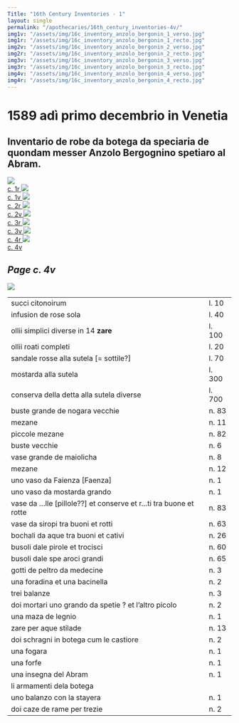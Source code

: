 ```yaml
---
Title: "16th Century Inventories - 1"
layout: single
permalink: "/apothecaries/16th_century_inventories-4v/"
img1v: "/assets/img/16c_inventory_anzolo_bergonin_1_verso.jpg"
img1r: "/assets/img/16c_inventory_anzolo_bergonin_1_recto.jpg"
img2v: "/assets/img/16c_inventory_anzolo_bergonin_2_verso.jpg"
img2r: "/assets/img/16c_inventory_anzolo_bergonin_2_recto.jpg"
img3v: "/assets/img/16c_inventory_anzolo_bergonin_3_verso.jpg"
img3r: "/assets/img/16c_inventory_anzolo_bergonin_3_recto.jpg"
img4v: "/assets/img/16c_inventory_anzolo_bergonin_4_verso.jpg"
img4r: "/assets/img/16c_inventory_anzolo_bergonin_4_recto.jpg"
---
```


# 1589 adì primo decembrio in Venetia

## Inventario de robe da botega da speciaria de quondam messer Anzolo Bergognino spetiaro al Abram.


<div class="thumb-nav">
<span class="thumb-nav-p"><a href="{{ site.baseurl }}apothecaries/16th_century_inventories-1r"><img class="thumb-menu" src="{{ page.img1r | relative_url }}"/>
<br/> c. 1r </a></span>
<span class="thumb-nav-p"><a href="{{ site.baseurl }}apothecaries/16th_century_inventories-1v/"><img class="thumb-menu" src="{{ page.img1v | relative_url }}"/>
<br/> c. 1v </a></span>
<span class="thumb-nav-p"><a href="{{ site.baseurl }}apothecaries/16th_century_inventories-2r/"><img class="thumb-menu" src="{{ page.img2r | relative_url }}"/>
<br/> c. 2r </a> </span>
<span class="thumb-nav-p"><a href="{{ site.baseurl }}apothecaries/16th_century_inventories-2v/"><img class="thumb-menu" src="{{ page.img2v | relative_url }}"/>
<br/> c. 2v </a> </span>
<span class="thumb-nav-p"><a href="{{ site.baseurl }}apothecaries/16th_century_inventories-3r/"><img class="thumb-menu" src="{{ page.img3r | relative_url }}"/>
<br/> c. 3r </a> </span>
<span class="thumb-nav-p"><a href="{{ site.baseurl }}apothecaries/16th_century_inventories-3v/"><img class="thumb-menu" src="{{ page.img3v | relative_url }}"/>
<br/> c. 3v </a> </span>
<span class="thumb-nav-p"><a href="{{ site.baseurl }}apothecaries/16th_century_inventories-4r/"><img class="thumb-menu" src="{{ page.img4r | relative_url }}"/>
<br/> c. 4r </a> </span>
<span class="thumb-nav-p"><a href="{{ site.baseurl }}apothecaries/16th_century_inventories-4v/"><img class="thumb-menu" src="{{ page.img4v | relative_url }}"/>
<br/> c. 4v </a> </span>
</div>

## *Page c. 4v*

<div class="side-by-side">

<p class="inventory-image-float"><a href="{{ page.img4v | relative_url }}"><img src="{{ page.img4v | relative_url }}"/></a></p>
<table>
  <tbody>
    <tr>
      <td>succi citonoirum</td>
      <td>l. 10</td>
    </tr>
    <tr>
      <td>infusion de rose sola</td>
      <td>l. 40</td>
    </tr>
    <tr>
      <td>ollii simplici diverse in 14 <strong>zare</strong></td>
      <td>l. 100</td>
    </tr>
    <tr>
      <td>ollii roati completi</td>
      <td>l. 20</td>
    </tr>
    <tr>
      <td>sandale rosse alla sutela [= sottile?]</td>
      <td>l. 70</td>
    </tr>
    <tr>
      <td>mostarda alla sutela</td>
      <td>l. 300</td>
    </tr>
    <tr>
      <td>conserva della detta alla sutela diverse</td>
      <td>l. 700</td>
    </tr>
    <tr>
      <td>buste grande de nogara vecchie</td>
      <td>n. 83</td>
    </tr>
    <tr>
      <td>mezane</td>
      <td>n. 11</td>
    </tr>
    <tr>
      <td>piccole mezane</td>
      <td>n. 82</td>
    </tr>
    <tr>
      <td>buste vecchie</td>
      <td>n. 6</td>
    </tr>
    <tr>
      <td>vase grande de maiolicha</td>
      <td>n. 8</td>
    </tr>
    <tr>
      <td>mezane</td>
      <td>n. 12</td>
    </tr>
    <tr>
      <td>uno vaso da Faienza [Faenza]</td>
      <td>n. 1</td>
    </tr>
    <tr>
      <td>uno vaso da mostarda grando</td>
      <td>n. 1</td>
    </tr>
    <tr>
      <td>vase da …lle [pillole??] et conserve et r…ti tra buone et rotte</td>
      <td>n. 83</td>
    </tr>
    <tr>
      <td>vase da siropi tra buoni et rotti</td>
      <td>n. 63</td>
    </tr>
    <tr>
      <td>bochali da aque tra buoni et cativi</td>
      <td>n. 26</td>
    </tr>
    <tr>
      <td>busoli dale pirole et trocisci</td>
      <td>n. 60</td>
    </tr>
    <tr>
      <td>busoli dale spe aroci grandi</td>
      <td>n. 65</td>
    </tr>
    <tr>
      <td>gotti de peltro da medecine</td>
      <td>n. 3</td>
    </tr>
    <tr>
      <td>una foradina et una bacinella</td>
      <td>n. 2</td>
    </tr>
    <tr>
      <td>trei balanze</td>
      <td>n. 3</td>
    </tr>
    <tr>
      <td>doi mortari uno grando da spetie ? et l’altro picolo</td>
      <td>n. 2</td>
    </tr>
    <tr>
      <td>una maza de legnio</td>
      <td>n. 1</td>
    </tr>
    <tr>
      <td>zare per aque stilade</td>
      <td>n. 13</td>
    </tr>
    <tr>
      <td>doi schragni in botega cum le castiore</td>
      <td>n. 2</td>
    </tr>
    <tr>
      <td>una fogara</td>
      <td>n. 1</td>
    </tr>
    <tr>
      <td>una forfe</td>
      <td>n. 1</td>
    </tr>
    <tr>
      <td>una insegna del Abram</td>
      <td>n. 1</td>
    </tr>
    <tr>
      <td>li armamenti dela botega</td>
      <td> </td>
    </tr>
    <tr>
      <td>uno balanzo con la stayera</td>
      <td>n. 1</td>
    </tr>
    <tr>
      <td>doi caze de rame per trezie</td>
      <td>n. 2</td>
    </tr>
  </tbody>
</table>
</div>